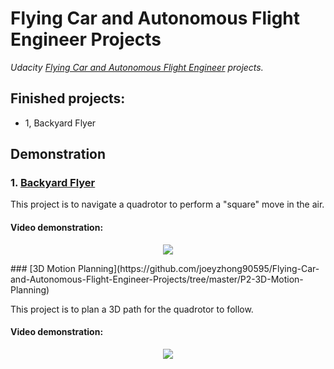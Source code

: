 # Flying Car and Autonomous Flight Engineer Projects

*Udacity [Flying Car and Autonomous Flight Engineer](http://www.udacity.com/flying-car) projects.*

## Finished projects:
- 1, Backyard Flyer 

## Demonstration

### 1. [Backyard Flyer](https://github.com/joeyzhong90595/Flying-Car-and-Autonomous-Flight-Engineer-Projects/tree/master/P1-Backyard-Flyer)

This project is to navigate a quadrotor to perform a "square" move in the air. 

#### Video demonstration:

<p align="center">
    <a href="https://youtu.be/qFMppXhhD9A">
  		<img src="./demonstration/P1.gif"/>
    </a>
</p>
### [3D Motion Planning](https://github.com/joeyzhong90595/Flying-Car-and-Autonomous-Flight-Engineer-Projects/tree/master/P2-3D-Motion-Planning)

This project is to plan a 3D path for the quadrotor to follow. 

#### Video demonstration:

<p align="center">
    <a href="https://youtu.be/zRbeXtmMdxE">
  		<img src="./demonstration/P2.gif"/>
    </a>
</p>
